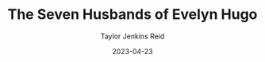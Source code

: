 ---
title: The Seven Husbands of Evelyn Hugo
author: Taylor Jenkins Reid
genre: Romance
test: romance
date: 2023-04-23
cover: TSHOEH
image: /images/TSHOEH.webp
altImg: The Seven Husbands of Evelyn Hugo book cover
rating: 3
---